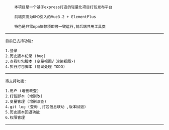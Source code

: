         本项目是一个基于express打造的轻量化项目打包发布平台

        前端页面为UMD引入的Vue3.2 + ElementPlus

        特色是只需npm依赖项即可一键运行,前后端共用工具类

---
    目前已支持功能:

    1.登录
    2.历史版本纪录 (bug)
    3.查看打包脚本 (变量视图√ 渲染视图×)
    4.执行打包脚本 (错误处理 TODO)
---
    待支持功能:

    1.用户 (增删改查)
    2.打包脚本 (增删改)
    3.变量管理 (增删改查)
    4.git log (查询 ,打包信息联动 ,版本回退)
    5.历史版本回退功能
    6.权限管理
---
    
    
